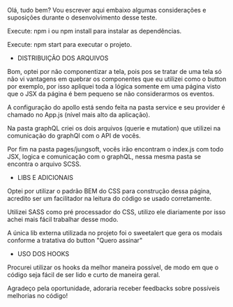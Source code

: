 Olá, tudo bem? Vou escrever aqui embaixo algumas considerações e suposições durante o desenvolvimento desse teste.


Execute: npm i ou npm install para instalar as dependências.

Execute: npm start para executar o projeto.


- DISTRIBUIÇÃO DOS ARQUIVOS

Bom, optei por não componentizar a tela, pois pos se tratar de uma tela só não vi vantagens em quebrar os componentes que eu utilizei como o button por exemplo, por isso apliquei toda a lógica somente em uma página visto que o JSX da página é bem pequeno se não considerarmos os eventos.

A configuração do apollo está sendo feita na pasta service e seu provider é chamado no App.js (nível mais alto da aplicação).

Na pasta graphQL criei os dois arquivos (querie e mutation) que utilizei na comunicação do graphQl com o API de vocês.

Por fim na pasta pages/jungsoft, vocês irão encontram o index.js com todo JSX, logica e comunicação com o graphQL, nessa mesma pasta se encontra o arquivo SCSS.


- LIBS E ADICIONAIS

Optei por utilizar o padrão BEM do CSS para construção dessa página, acredito ser um facilitador na leitura do código se usado corretamente.

Utilizei SASS como pré processador do CSS, utilizo ele diariamente por isso achei mais fácil trabalhar desse modo.

A única lib externa utilizada no projeto foi o sweetalert que gera os modais conforme a tratativa do button "Quero assinar"


- USO DOS HOOKS

Procurei utilizar os hooks da melhor maneira possível, de modo em que o código seja fácil de ser lido e curto de maneira geral.



Agradeço pela oportunidade, adoraria receber feedbacks sobre possíveis melhorias no código!


